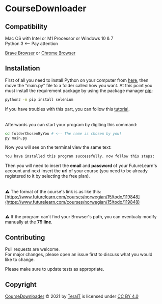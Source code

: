 # CourseDownloader

## Compatibility

Mac OS with Intel or M1 Processor or Windows 10 & 7
\
Python 3 <-- Pay attention

[Brave Browser](https://www.google.com/url?sa=t&rct=j&q=&esrc=s&source=web&cd=&cad=rja&uact=8&ved=2ahUKEwiln5DzwrHzAhUL-qQKHZwdDIIQFnoECAcQAQ&url=https%3A%2F%2Fbrave.com%2F&usg=AOvVaw2CfcgN6wLi3270uJRtAJ62) or
[Chrome Browser](https://www.google.com/url?sa=t&rct=j&q=&esrc=s&source=web&cd=&cad=rja&uact=8&ved=2ahUKEwiUzKuAw7HzAhXS66QKHW_GB7cQFnoECA4QAQ&url=https%3A%2F%2Fwww.google.com%2Fintl%2Fit_it%2Fchrome%2F&usg=AOvVaw2mSArY3brRVd2oEF94R97T)

## Installation

First of all you need to install Python on your computer from [here](https://www.python.org/downloads/), then move the "main.py" file to a folder called how you want. At this point you must install the requirement package by using the package manager [pip](https://pip.pypa.io/en/stable/):

```bash
python3 -m pip install selenium
```
If you have troubles with this part, you can follow this [tutorial](https://packaging.python.org/tutorials/installing-packages/).
\
\
\
Afterwards you can start your program by digiting this command:

```bash
cd folderChosenByYou # <-- The name is chosen by you!
py main.py
```
Now you will see on the terminal view the same text:

```bash
You have installed this program successfully, now follow this steps:
```
Then you will need to insert the **email** and **password** of your FutureLearn's account and next insert the **url** of  your course (you need to be already registered to it by selecting the free plan).
\
\
\
⚠️ The format of the course's link is as like this: \
[https://www.futurelearn.com/courses/norwegian/15/todo/119848](https://www.futurelearn.com/courses/norwegian/15/todo/119848)

\
⚠️ If the program can't find your Browser's path, you can eventualy modify manually at the **79 line**.


## Contributing
Pull requests are welcome. 
\
For major changes, please open an issue first to discuss what you would like to change.

Please make sure to update tests as appropriate.

## Copyright

[CourseDownloader](https://github.com/MyTeraIT/CourseDownloader) © 2021 by [TeraIT](https://github.com/MyTeraIT) is licensed under [CC BY 4.0](http://creativecommons.org/licenses/by/4.0/?ref=chooser-v1)
